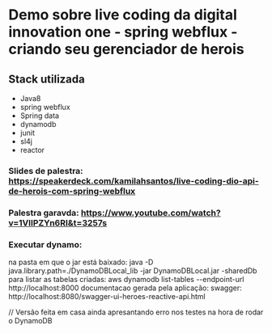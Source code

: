 
# Demo sobre live coding da digital innovation one - spring webflux - criando seu gerenciador de herois

## Stack utilizada

  * Java8
  * spring webflux
  * Spring data
  * dynamodb
  * junit
  * sl4j
  * reactor
 
### Slides de palestra: https://speakerdeck.com/kamilahsantos/live-coding-dio-api-de-herois-com-spring-webflux
### Palestra garavda: https://www.youtube.com/watch?v=1VllPZYn6RI&t=3257s

### Executar dynamo: 
 na pasta em que o jar está baixado: java -D java.library.path=./DynamoDBLocal_lib -jar DynamoDBLocal.jar -sharedDb
para listar as tabelas criadas:  aws dynamodb list-tables --endpoint-url http://localhost:8000
documentacao gerada pela aplicação: swagger: http://localhost:8080/swagger-ui-heroes-reactive-api.html

// Versão feita em casa ainda apresantando erro nos testes na hora de rodar o DynamoDB